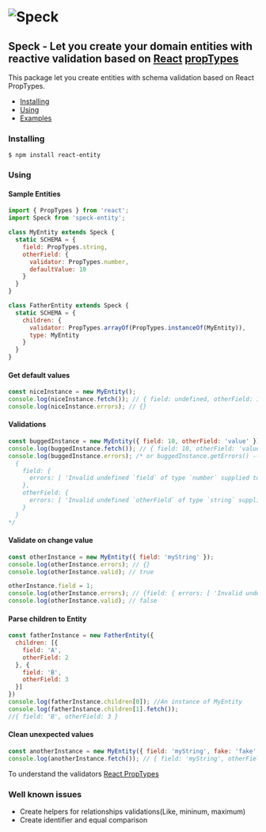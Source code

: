 # ![Speck](http://i.imgur.com/UMjf7SI.jpg)

## Speck - Let you create your domain entities with reactive validation based on [React](https://github.com/facebook/react) [propTypes](https://facebook.github.io/react/docs/reusable-components.html)

This package let you create entities with schema validation based on React PropTypes.

* [Installing](#installing)
* [Using](#using)
* [Examples](#examples)

### Installing
    $ npm install react-entity

### Using

#### Sample Entities
```javascript
import { PropTypes } from 'react';
import Speck from 'speck-entity';

class MyEntity extends Speck {
  static SCHEMA = {
    field: PropTypes.string,
    otherField: {
      validator: PropTypes.number,
      defaultValue: 10
    }
  }
}

class FatherEntity extends Speck {
  static SCHEMA = {
    children: {
      validator: PropTypes.arrayOf(PropTypes.instanceOf(MyEntity)),
      type: MyEntity
    }
  }
}
```

#### Get default values
```javascript
const niceInstance = new MyEntity();
console.log(niceInstance.fetch()); // { field: undefined, otherField: 10 }
console.log(niceInstance.errors); // {}
```

#### Validations
```javascript
const buggedInstance = new MyEntity({ field: 10, otherField: 'value' });
console.log(buggedInstance.fetch()); // { field: 10, otherField: 'value' }
console.log(buggedInstance.errors); /* or buggedInstance.getErrors() -- but... getErrors also includes children errors
  {
    field: {
      errors: [ 'Invalid undefined `field` of type `number` supplied to `MyEntityEntity`, expected `string`.' ]
    },
    otherField: {
      errors: [ 'Invalid undefined `otherField` of type `string` supplied to `MyEntityEntity`, expected `number`.' ]
    }
  }
*/
```

#### Validate on change value
```javascript
const otherInstance = new MyEntity({ field: 'myString' });
console.log(otherInstance.errors); // {}
console.log(otherInstance.valid); // true

otherInstance.field = 1;
console.log(otherInstance.errors); // {field: { errors: [ 'Invalid undefined `field` of type `number` supplied to `MyEntityEntity`, expected `string`.' ] }}
console.log(otherInstance.valid); // false
```

#### Parse children to Entity
```javascript
const fatherInstance = new FatherEntity({
  children: [{
    field: 'A',
    otherField: 2
  }, {
    field: 'B',
    otherField: 3
  }]  
})
console.log(fatherInstance.children[0]); //An instance of MyEntity
console.log(fatherInstance.children[1].fetch());
//{ field: 'B', otherField: 3 }
```

#### Clean unexpected values
```javascript
const anotherInstance = new MyEntity({ field: 'myString', fake: 'fake' });
console.log(anotherInstance.fetch()); // { field: 'myString', otherField: 10 }
```
To understand the validators [React PropTypes](https://facebook.github.io/react/docs/reusable-components.html)

### Well known issues
  - Create helpers for relationships validations(Like, mininum, maximum)
  - Create identifier and equal comparison
